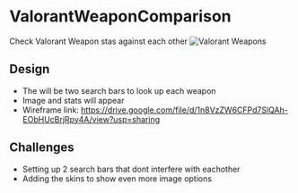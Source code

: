# ValorantWeaponComparison
Check Valorant Weapon stas against each other
<img src='https://preview.redd.it/h33l11zh32671.png?width=3840&format=png&auto=webp&s=109bb60d00c90faf71f9b879f00b4a5ae6e51146' alt = "Valorant Weapons">

## Design
- The will be two search bars to look up each weapon
- Image and stats will appear
- Wireframe link: https://drive.google.com/file/d/1n8VzZW6CFPd7SlQAh-EObHUcBrjRpy4A/view?usp=sharing

## Challenges
- Setting up 2 search bars that dont interfere with eachother
- Adding the skins to show even more image options
